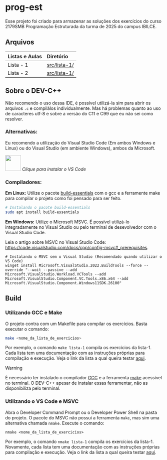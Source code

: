 # prog-est
Esse projeto foi criado para armazenar as soluções dos exercícios do curso 2179SMB Programação Estruturada da turma de 2025 do campus IBILCE.

## Arquivos

| Listas e Aulas | Diretório |
| :- | :- | 
| Lista - 1 | [src/lista-1/](docs/lista-1.md) |
| Lista - 2 | [src/lista-1/](docs/lista-2.md) |

## Sobre o DEV-C++
Não recomendo o uso dessa IDE, é possível utilizá-la sim para abrir os arquivos `.c` e compilálos individualmente. Mas há problemas quanto ao uso de caracteres utf-8 e sobre a versão do C11 e C99 que eu não sei como resolver.

### Alternativas:
Eu recomendo a utilização do Visual Studio Code (Em ambos Windows e Linux) ou do Visual Studio (em ambiente Windows), ambos da Microsoft.

[<img src="https://cdn.jsdelivr.net/gh/devicons/devicon@latest/icons/vscode/vscode-original.svg" height=50/>](https://code.visualstudio.com/download)
*Clique para instalar o VS Code*

### Compiladores:

**Em Linux:** Utilize o pacote [build-essentials](https://packages.debian.org/pt-br/sid/build-essential) com o gcc e a ferramente make para compilar o projeto como foi pensado para ser feito.

```sh
# Instalando o pacote build-essentials
sudo apt install build-essentials
```

**Em Windows:** Utilize o Microsoft MSVC. É possível utilizá-lo integradamente no Visual Studio ou pelo terminal de desevolvedor com o Visual Studio Code.

Leia o artigo sobre MSVC no Visual Studio Code: <https://code.visualstudio.com/docs/cpp/config-msvc#_prerequisites>.

```pwsh
# Instalando o MSVC sem o Visual Studio (Recomendado quando utilizar o VS Code)
winget install Microsoft.VisualStudio.2022.BuildTools --force --override "--wait --passive --add Microsoft.VisualStudio.Workload.VCTools --add Microsoft.VisualStudio.Component.VC.Tools.x86.x64 --add Microsoft.VisualStudio.Component.Windows11SDK.26100"
```

## Build

### Utilizando GCC e Make

O projeto contra com um Makefile para compilar os exercícios. Basta executar o comando:

```sh
make <nome_da_lista_de_exercicios>
```

Por exemplo, o comando `make lista-1` compila os exercícios da lista-1.
Cada lista tem uma documentação com as instruções próprias para compilação e execução.
Veja o link da lista a qual queira testar [aqui](#arquivos).

> [!WARNING]
> É necessário ter instalado o compilador [GCC](https://gcc.gnu.org/install/) e a ferramenta [make](https://www.gnu.org/software/make/) acessível no terminal. O DEV-C++ apesar de instalar essas ferramentar, não as disponibiliza pelo terminal.

### Utilizando o VS Code e MSVC

Abra o Developer Command Prompt ou o Developer Power Shell na pasta do projeto.
O pacote do MSVC não possui a ferramenta `make`, mas sim uma alternativa chamada `nmake`.
Execute o comando:

```pwsh
nmake <nome_da_lista_de_exercicios>
```

Por exemplo, o comando `nmake lista-1` compila os exercícios da lista-1.
Novamente, cada lista tem uma documentação com as instruções próprias para compilação e execução.
Veja o link da lista a qual queira testar [aqui](#arquivos).
